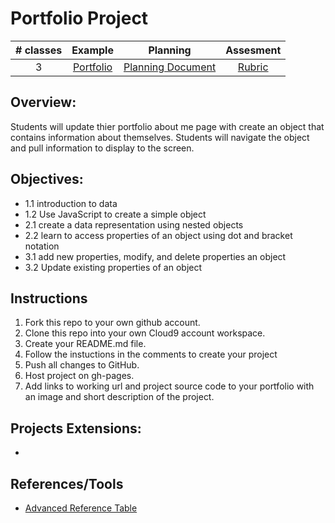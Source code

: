 # Portfolio Project

| # classes|Example|Planning|Assesment|
|:--:|:--:|:--:|:--:|
| 3 |[Portfolio](https://scriptedcurriculum.github.io/advanced_objects_solution/)|[Planning Document](https://drive.google.com/open?id=1YImE4Aats1llh0OGgYVK4oR6ZVs73Kp490hyhbTe0E4)|[Rubric](https://drive.google.com/open?id=1_K1rMWlViYBfdbeZotXI9kG-wtpAS5syDIphwRVQlTw)|

## Overview: 
Students will update thier portfolio about me page with create an object that contains information about themselves. Students will navigate the object and pull information to display to the screen. 

## Objectives:
* 1.1 introduction to data
* 1.2 Use JavaScript to create a simple object
* 2.1 create a data representation using nested objects
* 2.2 learn to access properties of an object using dot and bracket notation
* 3.1 add new properties, modify, and delete properties an object
* 3.2 Update existing properties of an object

## Instructions
1) Fork this repo to your own github account. 
2) Clone this repo into your own Cloud9 account workspace.
3) Create your README.md file.
4) Follow the instuctions in the comments to create your project
5) Push all changes to GitHub.
6) Host project on gh-pages.
7) Add links to working url and project source code to your portfolio with an image and short description of the project.

## Projects Extensions:
* 

## References/Tools
* [Advanced Reference Table]()
